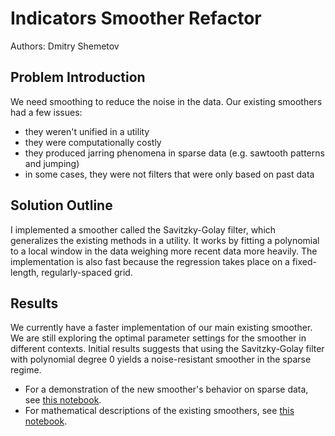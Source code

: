 # Indicators Smoother Refactor

Authors: Dmitry Shemetov

## Problem Introduction

We need smoothing to reduce the noise in the data. Our existing smoothers had a few issues:

- they weren't unified in a utility
- they were computationally costly
- they produced jarring phenomena in sparse data (e.g. sawtooth patterns and jumping)
- in some cases, they were not filters that were only based on past data

## Solution Outline

I implemented a smoother called the Savitzky-Golay filter, which generalizes the existing methods in a utility. It works by fitting a polynomial to a local window in the data weighing more recent data more heavily. The implementation is also fast because the regression takes place on a fixed-length, regularly-spaced grid.

## Results

We currently have a faster implementation of our main existing smoother. We are still exploring the optimal parameter settings for the smoother in different contexts. Initial results suggests that using the Savitzky-Golay filter with polynomial degree 0 yields a noise-resistant smoother in the sparse regime.

- For a demonstration of the new smoother's behavior on sparse data, see [this notebook](COVIDcast%20Smoothing.ipynb).
- For mathematical descriptions of the existing smoothers, see [this notebook](smoothing_methods_math.ipynb).
